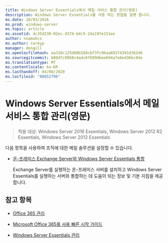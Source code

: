 ```yaml
---
title: Windows Server Essentials에서 메일 서비스 통합 관리(영문)
description: Windows Server Essentials를 사용 하는 방법을 설명 합니다.
ms.date: 10/03/2016
ms.prod: windows-server
ms.topic: article
ms.assetid: 4c35d230-02ec-4374-b4c5-2da19fe151ee
author: nnamuhcs
ms.author: coreyp
manager: dongill
ms.openlocfilehash: ea310c125d80b584cbf3fc96aa69374391d362d6
ms.sourcegitcommit: b00d7c8968c4adc8f699dbee694afe6ed36bc9de
ms.translationtype: MT
ms.contentlocale: ko-KR
ms.lasthandoff: 04/08/2020
ms.locfileid: "80852796"
---
```

# <a name="manage-email-service-integration-in-windows-server-essentials"></a>Windows Server Essentials에서 메일 서비스 통합 관리(영문)

>적용 대상: Windows Server 2016 Essentials, Windows Server 2012 R2 Essentials, Windows Server 2012 Essentials

다음 항목을 사용하여 조직에 대한 메일 솔루션을 설정할 수 있습니다.  
  
-   [온-프레미스 Exchange Server와 Windows Server Essentials 통합](Integrate-an-On-Premises-Exchange-Server-with-Windows-Server-Essentials.md)  
  
     Exchange Server를 실행하는 온-프레미스 서버를 설치하고 Windows Server Essentials를 실행하는 서버와 통합하는 데 도움이 되는 정보 및 기본 지침을 제공합니다.  
  
## <a name="see-also"></a>참고 항목  
  
-   [Office 365 관리](Manage-Office-365-in-Windows-Server-Essentials.md)  
  
-   [Microsoft Office 365를 사용 빠른 시작 가이드](../use/Quick-Start-Guide-to-Using-Microsoft-Office-365-with-Windows-Server-Essentials.md)  
  
-   [Windows Server Essentials 관리](Manage-Windows-Server-Essentials.md)